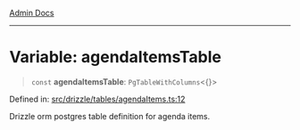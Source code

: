 [Admin Docs](/)

***

# Variable: agendaItemsTable

> `const` **agendaItemsTable**: `PgTableWithColumns`\<\{\}\>

Defined in: [src/drizzle/tables/agendaItems.ts:12](https://github.com/Suyash878/talawa-api/blob/0d5834ec7c0ad3d008c3a8e58fbf32c7824b9122/src/drizzle/tables/agendaItems.ts#L12)

Drizzle orm postgres table definition for agenda items.
